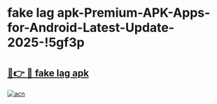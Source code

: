 # fake lag apk-Premium-APK-Apps-for-Android-Latest-Update-2025-!5gf3p

# <h2><a href="https://googleone.com">🔗👉 🔴 fake lag apk</a></h2>

[![acn](https://github.com/user-attachments/assets/0f9c940e-d8b0-45ae-aac7-cd30a18b3e1c)](https://googleone.com)

